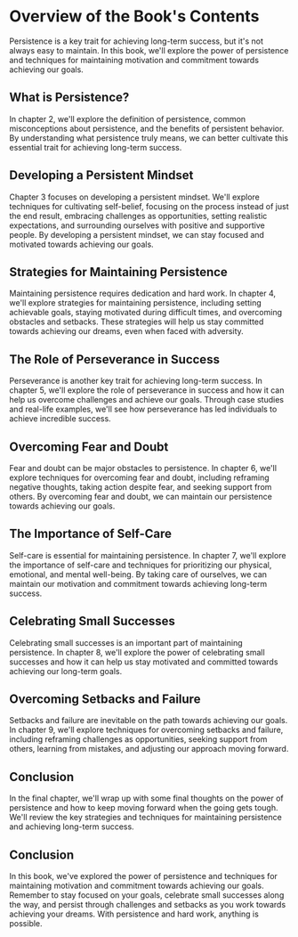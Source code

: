 Overview of the Book's Contents
========================================================

Persistence is a key trait for achieving long-term success, but it's not always easy to maintain. In this book, we'll explore the power of persistence and techniques for maintaining motivation and commitment towards achieving our goals.

What is Persistence?
-------------------------------

In chapter 2, we'll explore the definition of persistence, common misconceptions about persistence, and the benefits of persistent behavior. By understanding what persistence truly means, we can better cultivate this essential trait for achieving long-term success.

Developing a Persistent Mindset
------------------------------------------

Chapter 3 focuses on developing a persistent mindset. We'll explore techniques for cultivating self-belief, focusing on the process instead of just the end result, embracing challenges as opportunities, setting realistic expectations, and surrounding ourselves with positive and supportive people. By developing a persistent mindset, we can stay focused and motivated towards achieving our goals.

Strategies for Maintaining Persistence
-------------------------------------------------

Maintaining persistence requires dedication and hard work. In chapter 4, we'll explore strategies for maintaining persistence, including setting achievable goals, staying motivated during difficult times, and overcoming obstacles and setbacks. These strategies will help us stay committed towards achieving our dreams, even when faced with adversity.

The Role of Perseverance in Success
----------------------------------------------

Perseverance is another key trait for achieving long-term success. In chapter 5, we'll explore the role of perseverance in success and how it can help us overcome challenges and achieve our goals. Through case studies and real-life examples, we'll see how perseverance has led individuals to achieve incredible success.

Overcoming Fear and Doubt
------------------------------------

Fear and doubt can be major obstacles to persistence. In chapter 6, we'll explore techniques for overcoming fear and doubt, including reframing negative thoughts, taking action despite fear, and seeking support from others. By overcoming fear and doubt, we can maintain our persistence towards achieving our goals.

The Importance of Self-Care
--------------------------------------

Self-care is essential for maintaining persistence. In chapter 7, we'll explore the importance of self-care and techniques for prioritizing our physical, emotional, and mental well-being. By taking care of ourselves, we can maintain our motivation and commitment towards achieving long-term success.

Celebrating Small Successes
--------------------------------------

Celebrating small successes is an important part of maintaining persistence. In chapter 8, we'll explore the power of celebrating small successes and how it can help us stay motivated and committed towards achieving our long-term goals.

Overcoming Setbacks and Failure
------------------------------------------

Setbacks and failure are inevitable on the path towards achieving our goals. In chapter 9, we'll explore techniques for overcoming setbacks and failure, including reframing challenges as opportunities, seeking support from others, learning from mistakes, and adjusting our approach moving forward.

Conclusion
----------------------

In the final chapter, we'll wrap up with some final thoughts on the power of persistence and how to keep moving forward when the going gets tough. We'll review the key strategies and techniques for maintaining persistence and achieving long-term success.

Conclusion
----------

In this book, we've explored the power of persistence and techniques for maintaining motivation and commitment towards achieving our goals. Remember to stay focused on your goals, celebrate small successes along the way, and persist through challenges and setbacks as you work towards achieving your dreams. With persistence and hard work, anything is possible.
